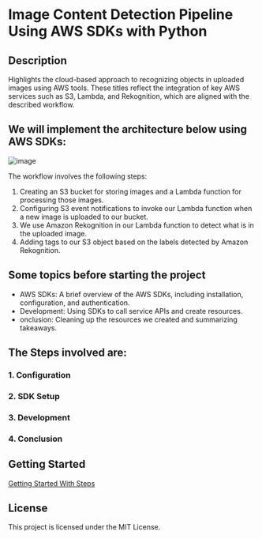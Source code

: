 # Image Content Detection Pipeline Using AWS SDKs with Python
## Description
Highlights the cloud-based approach to recognizing objects in uploaded images using AWS tools.
These titles reflect the integration of key AWS services such as S3, Lambda, and Rekognition, which are aligned with the described workflow.
## We will implement the architecture below using AWS SDKs:
![image](https://github.com/user-attachments/assets/02af6f77-66f1-464d-a3e6-ae786d90c4c4)

The workflow involves the following steps:

1. Creating an S3 bucket for storing images and a Lambda function for processing those images.
2. Configuring S3 event notifications to invoke our Lambda function when a new image is uploaded to our bucket.
3. We use Amazon Rekognition in our Lambda function to detect what is in the uploaded image.
4. Adding tags to our S3 object based on the labels detected by Amazon Rekognition.

## Some topics before starting the project
- AWS SDKs: A brief overview of the AWS SDKs, including installation, configuration, and authentication.
- Development: Using SDKs to call service APIs and create resources.
- onclusion: Cleaning up the resources we created and summarizing takeaways.

## The Steps involved are:
### 1. Configuration
### 2. SDK Setup
### 3. Development
### 4. Conclusion

## Getting Started
[Getting Started With Steps](https://github.com/praneethsonu/Image-Content-Detection-Pipeline-Using-AWS-SDKs/tree/main/Getting%20Started%20With%20Steps)

## License
This project is licensed under the MIT License.
